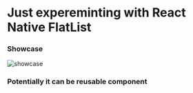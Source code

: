 # Just expereminting with React Native FlatList

### Showcase

![showcase](https://raw.githubusercontent.com/Slowyn/react-native-experiment/master/demo.gif)

### Potentially it can be reusable component